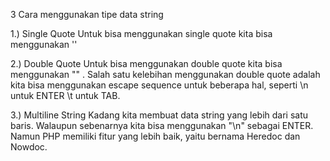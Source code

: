 3 Cara menggunakan tipe data string

1.) Single Quote
    Untuk bisa menggunakan single quote kita bisa menggunakan ''
    
2.) Double Quote
    Untuk bisa menggunakan double quote kita bisa menggunakan "" . Salah satu kelebihan menggunakan double quote adalah kita bisa menggunakan 
    escape sequence untuk beberapa hal, seperti \n untuk ENTER \t untuk TAB.
    
3.) Multiline String
    Kadang kita membuat data string yang lebih dari satu baris. Walaupun sebenarnya kita bisa menggunakan "\n" sebagai ENTER. 
    Namun PHP memiliki fitur yang lebih baik, yaitu bernama Heredoc dan Nowdoc.
